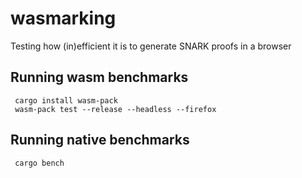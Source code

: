 # wasmarking

Testing how (in)efficient it is to generate SNARK proofs in a browser

## Running wasm benchmarks

```shell
 cargo install wasm-pack
 wasm-pack test --release --headless --firefox
```

## Running native benchmarks

```shell
 cargo bench
```
